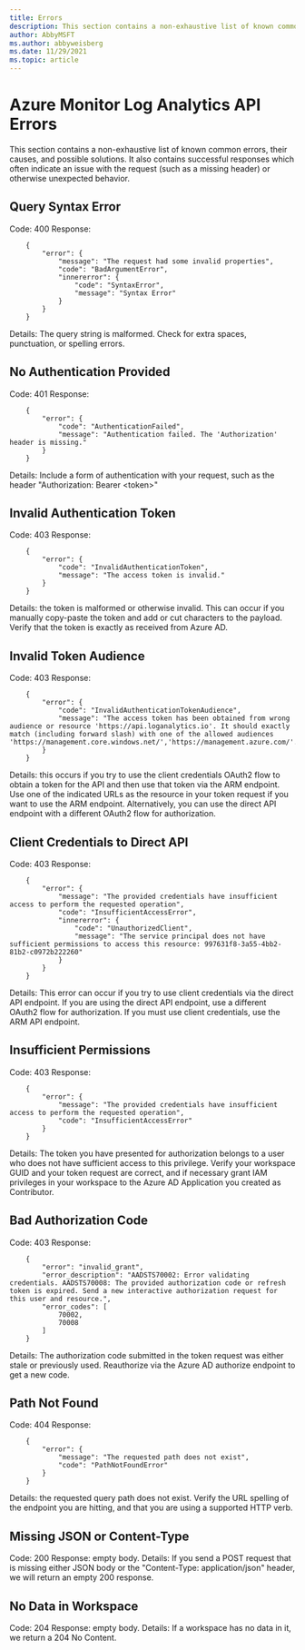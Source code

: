 ```yaml
---
title: Errors
description: This section contains a non-exhaustive list of known common errors that can occur in the Azure Monitor Log Analytics API, their causes, and possible solutions.
author: AbbyMSFT
ms.author: abbyweisberg
ms.date: 11/29/2021
ms.topic: article
---
```

# Azure Monitor Log Analytics API Errors

This section contains a non-exhaustive list of known common errors, their causes, and possible solutions. It also contains successful responses which often indicate an issue with the request (such as a missing header) or otherwise unexpected behavior.

## Query Syntax Error

Code: 400 Response:

```
    {
        "error": {
            "message": "The request had some invalid properties",
            "code": "BadArgumentError",
            "innererror": {
                "code": "SyntaxError",
                "message": "Syntax Error"
            }
        }
    }
```

Details: The query string is malformed. Check for extra spaces, punctuation, or spelling errors.

## No Authentication Provided

Code: 401 Response:

```
    {
        "error": {
            "code": "AuthenticationFailed",
            "message": "Authentication failed. The 'Authorization' header is missing."
        }
    }
```

Details: Include a form of authentication with your request, such as the header "Authorization: Bearer \<token\>"

## Invalid Authentication Token

Code: 403 Response:

```
    {
        "error": {
            "code": "InvalidAuthenticationToken",
            "message": "The access token is invalid."
        }
    }
```

Details: the token is malformed or otherwise invalid. This can occur if you manually copy-paste the token and add or cut characters to the payload. Verify that the token is exactly as received from Azure AD.

## Invalid Token Audience

Code: 403 Response:

```
    {
        "error": {
            "code": "InvalidAuthenticationTokenAudience",
            "message": "The access token has been obtained from wrong audience or resource 'https://api.loganalytics.io'. It should exactly match (including forward slash) with one of the allowed audiences 'https://management.core.windows.net/','https://management.azure.com/'."
        }
    }
```

Details: this occurs if you try to use the client credentials OAuth2 flow to obtain a token for the API and then use that token via the ARM endpoint. Use one of the indicated URLs as the resource in your token request if you want to use the ARM endpoint. Alternatively, you can use the direct API endpoint with a different OAuth2 flow for authorization.

## Client Credentials to Direct API

Code: 403 Response:

```
    {
        "error": {
            "message": "The provided credentials have insufficient access to perform the requested operation",
            "code": "InsufficientAccessError",
            "innererror": {
                "code": "UnauthorizedClient",
                "message": "The service principal does not have sufficient permissions to access this resource: 997631f8-3a55-4bb2-81b2-c0972b222260"
            }
        }
    }
```

Details: This error can occur if you try to use client credentials via the direct API endpoint. If you are using the direct API endpoint, use a different OAuth2 flow for authorization. If you must use client credentials, use the ARM API endpoint.

## Insufficient Permissions

Code: 403 Response:

```
    {
        "error": {
            "message": "The provided credentials have insufficient access to perform the requested operation",
            "code": "InsufficientAccessError"
        }
    }
```

Details: The token you have presented for authorization belongs to a user who does not have sufficient access to this privilege. Verify your workspace GUID and your token request are correct, and if necessary grant IAM privileges in your workspace to the Azure AD Application you created as Contributor.

## Bad Authorization Code

Code: 403 Response:

```
    {
        "error": "invalid_grant",
        "error_description": "AADSTS70002: Error validating credentials. AADSTS70008: The provided authorization code or refresh token is expired. Send a new interactive authorization request for this user and resource.",
        "error_codes": [
            70002,
            70008
        ]
    }
```

Details: The authorization code submitted in the token request was either stale or previously used. Reauthorize via the Azure AD authorize endpoint to get a new code.

## Path Not Found

Code: 404 Response:

```
    {
        "error": {
            "message": "The requested path does not exist",
            "code": "PathNotFoundError"
        }
    }
```

Details: the requested query path does not exist. Verify the URL spelling of the endpoint you are hitting, and that you are using a supported HTTP verb.

## Missing JSON or Content-Type

Code: 200 Response: empty body. Details: If you send a POST request that is missing either JSON body or the "Content-Type: application/json" header, we will return an empty 200 response.

## No Data in Workspace

Code: 204 Response: empty body. Details: If a workspace has no data in it, we return a 204 No Content.
